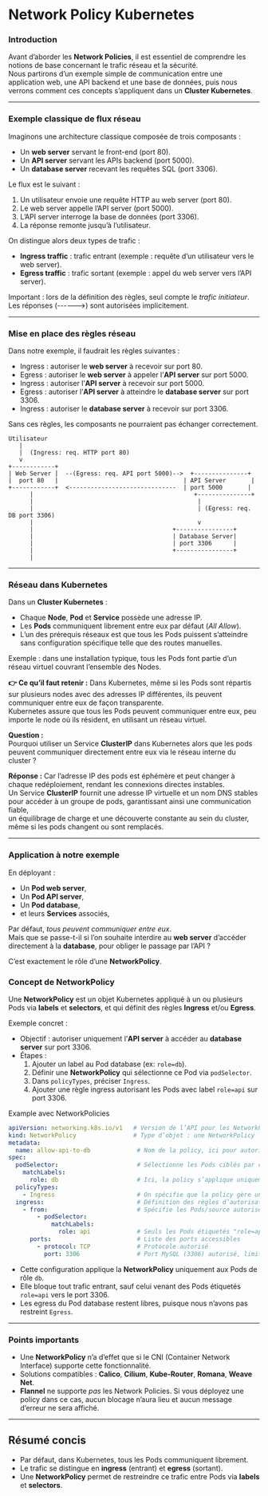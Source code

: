 # Network Policy Kubernetes

### Introduction
Avant d’aborder les **Network Policies**, il est essentiel de comprendre les notions de base concernant le trafic réseau et la sécurité.\
Nous partirons d’un exemple simple de communication entre une application web, une API backend et une base de données, puis nous verrons comment ces concepts s’appliquent dans un **Cluster Kubernetes**.

***

### Exemple classique de flux réseau
Imaginons une architecture classique composée de trois composants :
- Un **web server** servant le front-end (port 80).
- Un **API server** servant les APIs backend (port 5000).
- Un **database server** recevant les requêtes SQL (port 3306).

Le flux est le suivant :
1. Un utilisateur envoie une requête HTTP au web server (port 80).
2. Le web server appelle l’API server (port 5000).
3. L’API server interroge la base de données (port 3306).
4. La réponse remonte jusqu’à l’utilisateur.

On distingue alors deux types de trafic :
- **Ingress traffic** : trafic entrant (exemple : requête d’un utilisateur vers le web server).
- **Egress traffic** : trafic sortant (exemple : appel du web server vers l’API server).

Important : lors de la définition des règles, seul compte le *trafic initiateur*. 
Les réponses (------>) sont autorisées implicitement.

***

### Mise en place des règles réseau
Dans notre exemple, il faudrait les règles suivantes :
- Ingress : autoriser le **web server** à recevoir sur port 80.
- Egress : autoriser le **web server** à appeler l’**API server** sur port 5000.
- Ingress : autoriser l’**API server** à recevoir sur port 5000.
- Egress : autoriser l’**API server** à atteindre le **database server** sur port 3306.
- Ingress : autoriser le **database server** à recevoir sur port 3306.

Sans ces règles, les composants ne pourraient pas échanger correctement.

```  
Utilisateur
   |
   |  (Ingress: req. HTTP port 80)
   v
+------------+
| Web Server |  --(Egress: req. API port 5000)-->  +---------------+
|  port 80   |                                   | API Server       |
+------------+  <------------------------------  | port 5000       |
      |                                             +---------------+
      |                                              |
      |                                              | (Egress: req. DB port 3306)
      |                                              v
      |                                       +----------------+
      |                                       | Database Server|
      |                                       | port 3306      |
      |                                       +----------------+
      |
```

***

### Réseau dans Kubernetes
Dans un **Cluster Kubernetes** :
- Chaque **Node**, **Pod** et **Service** possède une adresse IP.
- Les **Pods** communiquent librement entre eux par défaut (*All Allow*).
- L’un des prérequis réseaux est que tous les Pods puissent s’atteindre sans configuration spécifique telle que des routes manuelles.

Exemple : dans une installation typique, tous les Pods font partie d’un réseau virtuel couvrant l’ensemble des Nodes.

**👉 Ce qu’il faut retenir :** 
Dans Kubernetes, même si les Pods sont répartis sur plusieurs nodes avec des adresses IP différentes, ils peuvent communiquer entre eux de façon transparente.\
Kubernetes assure que tous les Pods peuvent communiquer entre eux, peu importe le node où ils résident, en utilisant un réseau virtuel.

**Question :**  
Pourquoi utiliser un Service **ClusterIP** dans Kubernetes alors que les pods peuvent communiquer directement entre eux via le réseau interne du cluster ?

**Réponse :**
Car l’adresse IP des pods est éphémère et peut changer à chaque redéploiement, rendant les connexions directes instables.\
Un Service **ClusterIP** fournit une adresse IP virtuelle et un nom DNS stables pour accéder à un groupe de pods, garantissant ainsi une communication fiable,\
un équilibrage de charge et une découverte constante au sein du cluster, même si les pods changent ou sont remplacés.

***

### Application à notre exemple
En déployant :
- Un **Pod web server**,
- Un **Pod API server**,
- Un **Pod database**,
- et leurs **Services** associés,

Par défaut, *tous peuvent communiquer entre eux*.  
Mais que se passe-t-il si l’on souhaite interdire au **web server** d’accéder directement à la **database**, pour obliger le passage par l’API ?

C’est exactement le rôle d’une **NetworkPolicy**.

### Concept de NetworkPolicy
Une **NetworkPolicy** est un objet Kubernetes appliqué à un ou plusieurs Pods via **labels** et **selectors**, et qui définit des règles **Ingress** et/ou **Egress**.

Exemple concret :
- Objectif : autoriser uniquement l’**API server** à accéder au **database server** sur port 3306.
- Étapes :
    1. Ajouter un label au Pod database (ex: `role=db`).
    2. Définir une **NetworkPolicy** qui sélectionne ce Pod via `podSelector`.
    3. Dans `policyTypes`, préciser `Ingress`.
    4. Ajouter une règle ingress autorisant les Pods avec label `role=api` sur port 3306.

Example avec NetworkPolicies

```yaml
apiVersion: networking.k8s.io/v1   # Version de l’API pour les NetworkPolicy
kind: NetworkPolicy                # Type d’objet : une NetworkPolicy
metadata:
  name: allow-api-to-db             # Nom de la policy, ici pour autoriser l’API à accéder à la DB
spec:
  podSelector:                      # Sélectionne les Pods ciblés par cette NetworkPolicy
    matchLabels:
      role: db                      # Ici, la policy s’applique uniquement aux Pods ayant le label "role=db"
  policyTypes:
    - Ingress                       # On spécifie que la policy gère uniquement le trafic entrant (Ingress)
  ingress:                          # Définition des règles d’autorisation en Ingress
    - from:                         # Spécifie les Pods/source autorisés à parler aux Pods "role=db"
        - podSelector:
            matchLabels:
              role: api             # Seuls les Pods étiquetés "role=api" (API server) sont autorisés
      ports:                        # Liste des ports accessibles
        - protocol: TCP             # Protocole autorisé
          port: 3306                # Port MySQL (3306) autorisé, limitant l’accès aux bases de données
```

- Cette configuration applique la **NetworkPolicy** uniquement aux Pods de rôle `db`.
- Elle bloque tout trafic entrant, sauf celui venant des Pods étiquetés `role=api` vers le port 3306.
- Les egress du Pod database restent libres, puisque nous n’avons pas restreint `Egress`.

***

### Points importants
- Une **NetworkPolicy** n’a d’effet que si le CNI (Container Network Interface) supporte cette fonctionnalité.
- Solutions compatibles : **Calico**, **Cilium**, **Kube-Router**, **Romana**, **Weave Net**.
- **Flannel** ne supporte *pas* les Network Policies. Si vous déployez une policy dans ce cas, aucun blocage n’aura lieu et aucun message d’erreur ne sera affiché.

***

## Résumé concis

- Par défaut, dans Kubernetes, tous les Pods communiquent librement.
- Le trafic se distingue en **ingress** (entrant) et **egress** (sortant).
- Une **NetworkPolicy** permet de restreindre ce trafic entre Pods via **labels** et **selectors**.
